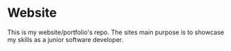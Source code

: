 # Website

This is my website/portfolio's repo. The sites main purpose is to showcase my skills as a junior software developer.
